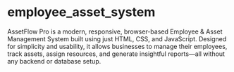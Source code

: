# employee_asset_system
AssetFlow Pro is a modern, responsive, browser-based Employee &amp; Asset Management System built using just HTML, CSS, and JavaScript. Designed for simplicity and usability, it allows businesses to manage their employees, track assets, assign resources, and generate insightful reports—all without any backend or database setup.
